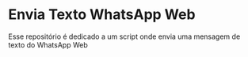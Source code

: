 # Envia Texto WhatsApp Web
Esse repositório é dedicado a um script onde envia uma mensagem de texto do WhatsApp Web
